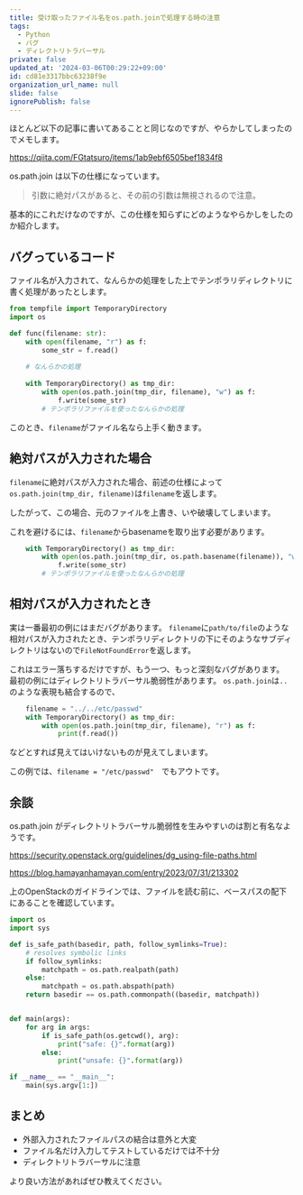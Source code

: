 ```yaml
---
title: 受け取ったファイル名をos.path.joinで処理する時の注意
tags:
  - Python
  - バグ
  - ディレクトリトラバーサル
private: false
updated_at: '2024-03-06T00:29:22+09:00'
id: cd81e3317bbc63238f9e
organization_url_name: null
slide: false
ignorePublish: false
---
```

ほとんど以下の記事に書いてあることと同じなのですが、やらかしてしまったのでメモします。

https://qiita.com/FGtatsuro/items/1ab9ebf6505bef1834f8

os.path.join は以下の仕様になっています。

> 引数に絶対パスがあると、その前の引数は無視されるので注意。

基本的にこれだけなのですが、この仕様を知らずにどのようなやらかしをしたのか紹介します。

## バグっているコード
ファイル名が入力されて、なんらかの処理をした上でテンポラリディレクトリに書く処理があったとします。

```python
from tempfile import TemporaryDirectory
import os

def func(filename: str):
    with open(filename, "r") as f:
        some_str = f.read()
    
    # なんらかの処理
    
    with TemporaryDirectory() as tmp_dir:
        with open(os.path.join(tmp_dir, filename), "w") as f:
            f.write(some_str)
        # テンポラリファイルを使ったなんらかの処理
```

このとき、`filename`がファイル名なら上手く動きます。

## 絶対パスが入力された場合
`filename`に絶対パスが入力された場合、前述の仕様によって`os.path.join(tmp_dir, filename)`は`filename`を返します。

したがって、この場合、元のファイルを上書き、いや破壊してしまいます。

これを避けるには、`filename`からbasenameを取り出す必要があります。

```python
    with TemporaryDirectory() as tmp_dir:
        with open(os.path.join(tmp_dir, os.path.basename(filename)), "w") as f:
            f.write(some_str)
        # テンポラリファイルを使ったなんらかの処理
```

## 相対パスが入力されたとき
実は一番最初の例にはまだバグがあります。
`filename`に`path/to/file`のような相対パスが入力されたとき、テンポラリディレクトリの下にそのようなサブディレクトリはないので`FileNotFoundError`を返します。

これはエラー落ちするだけですが、もう一つ、もっと深刻なバグがあります。
最初の例にはディレクトリトラバーサル脆弱性があります。
`os.path.join`は`..`のような表現も結合するので、
```python
    filename = "../../etc/passwd"
    with TemporaryDirectory() as tmp_dir:
        with open(os.path.join(tmp_dir, filename), "r") as f:
            print(f.read())
```
などとすれば見えてはいけないものが見えてしまいます。

この例では、`filename = "/etc/passwd"`　でもアウトです。

## 余談
os.path.join がディレクトリトラバーサル脆弱性を生みやすいのは割と有名なようです。

https://security.openstack.org/guidelines/dg_using-file-paths.html

https://blog.hamayanhamayan.com/entry/2023/07/31/213302

上のOpenStackのガイドラインでは、ファイルを読む前に、ベースパスの配下にあることを確認しています。
```python
import os
import sys

def is_safe_path(basedir, path, follow_symlinks=True):
    # resolves symbolic links
    if follow_symlinks:
        matchpath = os.path.realpath(path)
    else:
        matchpath = os.path.abspath(path)
    return basedir == os.path.commonpath((basedir, matchpath))


def main(args):
    for arg in args:
        if is_safe_path(os.getcwd(), arg):
            print("safe: {}".format(arg))
        else:
            print("unsafe: {}".format(arg))

if __name__ == "__main__":
    main(sys.argv[1:])
```


## まとめ
- 外部入力されたファイルパスの結合は意外と大変
- ファイル名だけ入力してテストしているだけでは不十分
- ディレクトリトラバーサルに注意

より良い方法があればぜひ教えてください。
